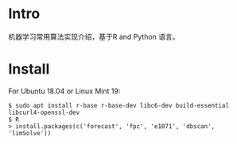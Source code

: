 # Intro

机器学习常用算法实现介绍，基于R and Python 语言。


# Install

For Ubuntu 18.04 or Linux Mint 19:
```
$ sudo apt install r-base r-base-dev libc6-dev build-essential libcurl4-openssl-dev
$ R
> install.packages(c('forecast', 'fpc', 'e1071', 'dbscan', 'limSolve'))
```
